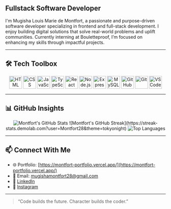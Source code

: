 
## Fullstack Software Developer 

I'm Mugisha Louis Marie de Montfort, a passionate and purpose-driven software developer specializing in frontend and full-stack development. I enjoy building digital solutions that solve real-world problems and uplift communities. Currently interning at Bouletteproof, I’m focused on enhancing my skills through impactful projects.


---

## 🛠 Tech Toolbox  
<p align="center">
  <img src="https://cdn.jsdelivr.net/gh/devicons/devicon/icons/html5/html5-original.svg" height="40" alt="HTML" />
  <img src="https://cdn.jsdelivr.net/gh/devicons/devicon/icons/css3/css3-original.svg" height="40" alt="CSS" />
  <img src="https://cdn.jsdelivr.net/gh/devicons/devicon/icons/javascript/javascript-original.svg" height="40" alt="JavaScript" />
  <img src="https://cdn.jsdelivr.net/gh/devicons/devicon/icons/typescript/typescript-original.svg" height="40" alt="TypeScript" />
  <img src="https://cdn.jsdelivr.net/gh/devicons/devicon/icons/react/react-original.svg" height="40" alt="React" />
  <img src="https://cdn.jsdelivr.net/gh/devicons/devicon/icons/nodejs/nodejs-original.svg" height="40" alt="Node.js" />
  <img src="https://cdn.jsdelivr.net/gh/devicons/devicon/icons/express/express-original.svg" height="40" alt="Express" />
  <img src="https://cdn.jsdelivr.net/gh/devicons/devicon/icons/mysql/mysql-original.svg" height="40" alt="MySQL" />
  <img src="https://cdn.jsdelivr.net/gh/devicons/devicon/icons/github/github-original.svg" height="40" alt="GitHub" />
  <img src="https://cdn.jsdelivr.net/gh/devicons/devicon/icons/git/git-original.svg" height="40" alt="Git" />
  <img src="https://cdn.jsdelivr.net/gh/devicons/devicon/icons/vscode/vscode-original.svg" height="40" alt="VSCode" />
</p>


---

## 📊 GitHub Insights
<div align="center">
  <img src="https://github-readme-stats.vercel.app/api?username=Montfort28&show_icons=true&theme=tokyonight" alt="Montfort's GitHub Stats" />
 ![Montfort's GitHub Streak](https://streak-stats.demolab.com?user=Montfort28&theme=tokyonight)
  <img src="https://github-readme-stats.vercel.app/api/top-langs/?username=Montfort28&layout=compact&theme=tokyonight" alt="Top Languages" />
</div>

---

## 📫 Connect With Me  
- 🌐 Portfolio: [https://montfort-portfolio.vercel.app/](https://montfort-portfolio.vercel.app/)  
- 📧 Email: [mugishamontfort28@gmail.com](mailto:mugishamontfort28@gmail.com)  
- 💼 [LinkedIn](https://www.linkedin.com/in/mugisha-montfort-5b9177346/)  
- 📲 [Instagram](https://www.instagram.com/mont_fort_/)


---

> “Code builds the future. Character builds the coder.”
